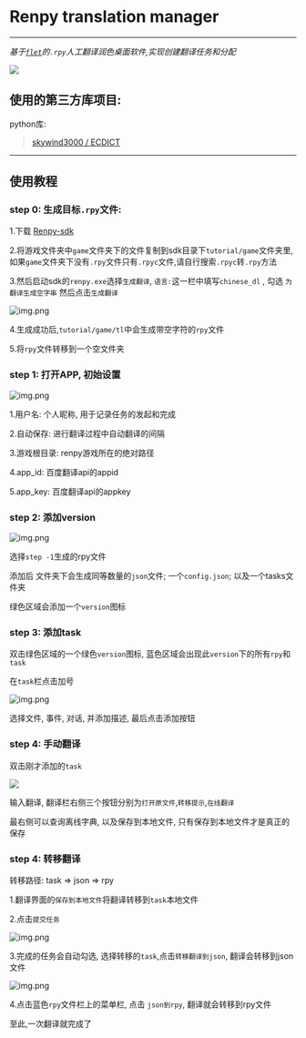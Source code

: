 # Renpy translation manager

---
*基于[`flet`](https://github.com/flet-dev/flet)的`.rpy`人工翻译润色桌面软件,实现创建翻译任务和分配*

![](readme_imgs/profile.png)

## 使用的第三方库项目:

python库:
> [skywind3000 / ECDICT](https://github.com/skywind3000/ECDICT)<br>

---

## 使用教程

### step 0: 生成目标`.rpy`文件:

1.下载 [Renpy-sdk](https://www.renpy.org/latest.html)

2.将游戏文件夹中`game`文件夹下的文件复制到sdk目录下`tutorial/game`文件夹里,如果`game`文件夹下没有`.rpy`文件只有`.rpyc`文件,请自行搜索`.rpyc`转`.rpy`方法

3.然后启动sdk的`renpy.exe`选择`生成翻译`, `语言:`这一栏中填写`chinese_dl` , 勾选 `为翻译生成空字串` 然后点击`生成翻译`

![img.png](readme_imgs/renpy_sdk.png)

4.生成成功后,`tutorial/game/tl`中会生成带空字符的`rpy`文件

5.将`rpy`文件转移到一个空文件夹

### step 1: 打开APP, 初始设置

![img.png](readme_imgs/setting.png)

1.用户名: 个人昵称, 用于记录任务的发起和完成

2.自动保存: 进行翻译过程中自动翻译的间隔

3.游戏根目录: renpy游戏所在的绝对路径

4.app_id: 百度翻译api的appid

5.app_key: 百度翻译api的appkey

### step 2: 添加version

![img.png](readme_imgs/add_version.png)

选择`step -1`生成的rpy文件

添加后 文件夹下会生成同等数量的`json`文件; 一个`config.json`; 以及一个tasks文件夹

绿色区域会添加一个`version`图标

### step 3: 添加task

双击绿色区域的一个绿色`version`图标, 蓝色区域会出现此`version`下的所有`rpy`和`task`

在`task`栏点击加号

![img.png](readme_imgs/add_task.png)

选择文件, 事件, 对话, 并添加描述, 最后点击添加按钮

### step 4: 手动翻译

双击刚才添加的`task`

![](readme_imgs/profile.png)

输入翻译, 翻译栏右侧三个按钮分别为`打开原文件`,`转移提示`,`在线翻译`

最右侧可以查询离线字典, 以及保存到本地文件, 只有保存到本地文件才是真正的保存

### step 4: 转移翻译

转移路径: task => json => rpy

1.翻译界面的`保存到本地文件`将翻译转移到`task`本地文件

2.点击`提交任务`

![img.png](readme_imgs/submit.png)

3.完成的任务会自动勾选, 选择转移的`task`,点击`转移翻译到json`, 翻译会转移到json文件

![img.png](readme_imgs/trasfer.png)

4.点击蓝色`rpy`文件栏上的菜单栏, 点击 `json到rpy`, 翻译就会转移到rpy文件

至此,一次翻译就完成了